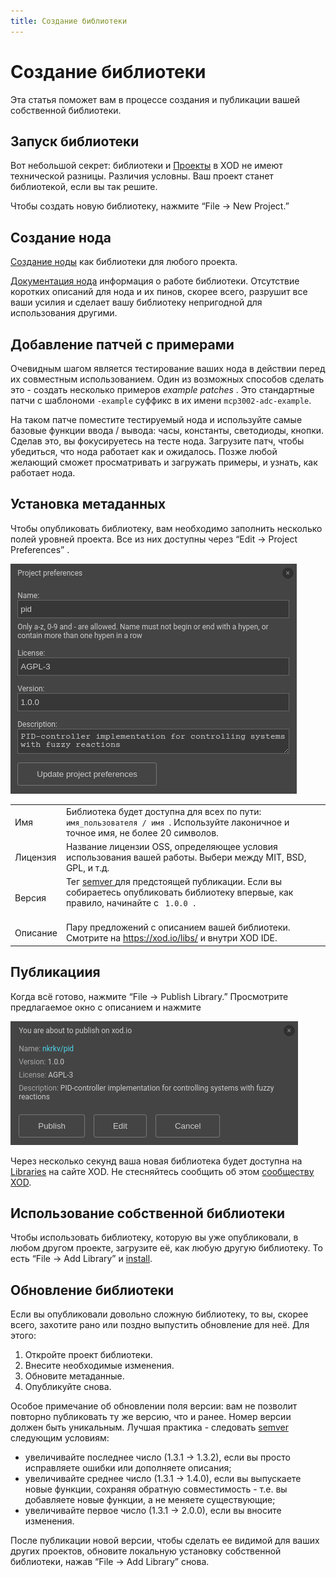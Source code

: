 ```yaml
---
title: Создание библиотеки
---
```


# Создание библиотеки

Эта статья поможет вам в процессе создания и публикации вашей собственной
библиотеки.

## Запуск библиотеки

Вот небольшой секрет: библиотеки и [Проекты](../projects/) в XOD не имеют
технической разницы. Различия условны. Ваш проект станет библиотекой, если вы
так решите.

Чтобы создать новую библиотеку, нажмите “File → New Project.”

## Создание нода

[Создание ноды](/docs/guides/#making-own-nodes) как библиотеки для любого
проекта.

[Документация нода](../documenting-nodes/) информация о работе библиотеки.
Отсутствие коротких описаний для нода и их пинов, скорее всего, разрушит все
ваши усилия и сделает вашу библиотеку непригодной для использования другими.

## Добавление патчей с примерами

Очевидным шагом является тестирование ваших нода в действии перед их совместным
использованием. Один из возможных способов сделать это - создать несколько
примеров _example patches_ . Это стандартные патчи с шаблономи `-example`
суффикс в их имени `mcp3002-adc-example`.

На таком патче поместите тестируемый нода и используйте самые базовые функции
ввода / вывода: часы, константы, светодиоды, кнопки. Сделав это, вы
фокусируетесь на тесте нода. Загрузите патч, чтобы убедиться, что нода работает
как и ожидалось. Позже любой желающий сможет просматривать и загружать примеры,
и узнать, как работает нода.

## Установка метаданных

Чтобы опубликовать библиотеку, вам необходимо заполнить несколько полей уровней
проекта. Все из них доступны через “Edit → Project Preferences” .

![Project preferences screenshot](./project-preferences.png)

<table class="ui definition table">
  <tbody>
    <tr>
      <td>Имя</td>
      <td>
        Библиотека будет доступна для всех по пути:
         <code> имя_пользователя / имя </code>. 
		 Используйте лаконичное и точное имя, 
		 не более 20 символов.
      </td>
    </tr>
    <tr>
      <td>Лицензия</td>
      <td>
		Название лицензии OSS, определяющее условия использования 
		вашей работы. Выбери между  MIT, BSD, GPL, и т.д.
      </td>
    </tr>
    <tr>
      <td>Версия</td>
      <td>
		 Тег <a href="https://semver.org/" target="_blank"> semver </a> 
		 для предстоящей публикации. Если вы собираетесь опубликовать 
		 библиотеку впервые, как правило, начинайте с 
		 <code> 1.0.0 </ code>.
      </td>
    </tr>
    <tr>
      <td>Описание</td>
      <td>
        Пару предложений с описанием вашей библиотеки. 
		Смотрите на  
		<a
        href="https://xod.io/libs/">https://xod.io/libs/</a> и внутри XOD
        IDE.
      </td>
    </tr>
  </tbody>
</table>

## Публикациия

Когда всё готово, нажмите “File → Publish Library.” Просмотрите предлагаемое
окно с описанием и нажмите

![Publish screenshot](./publish.png)

Через несколько секунд ваша новая библиотека будет доступна на
[Libraries](/libs/) на сайте XOD. Не стесняйтесь сообщить об этом
[сообществу XOD](https://forum.xod.io).

## Использование собственной библиотеки

Чтобы использовать библиотеку, которую вы уже опубликовали, в любом другом
проекте, загрузите её, как любую другую библиотеку. То есть “File → Add Library”
и [install](../using-libraries/#installing-a-library).

## Обновление библиотеки

Если вы опубликовали довольно сложную библиотеку, то вы, скорее всего, захотите
рано или поздно выпустить обновление для неё. Для этого:

1.  Откройте проект библиотеки.
2.  Внесите необходимые изменения.
3.  Обновите метаданные.
4.  Опубликуйте снова.

Особое примечание об обновлении поля версии: вам не позволит повторно
публиковать ту же версию, что и ранее. Номер версии должен быть уникальным.
Лучшая практика - следовать [semver](https://semver.org/) следующим условиям:

- увеличивайте последнее число (1.3.1 → 1.3.2), если вы просто исправляете
  ошибки или дополняете описания;
- увеличивайте среднее число (1.3.1 → 1.4.0), если вы выпускаете новые функции,
  сохраняя обратную совместимость - т.е. вы добавляете новые функции, а не
  меняете существующие;
- увеличивайте первое число (1.3.1 → 2.0.0), если вы вносите изменения.

После публикации новой версии, чтобы сделать ее видимой для ваших других
проектов, обновите локальную установку собственной библиотеки, нажав “File → Add
Library” снова.
